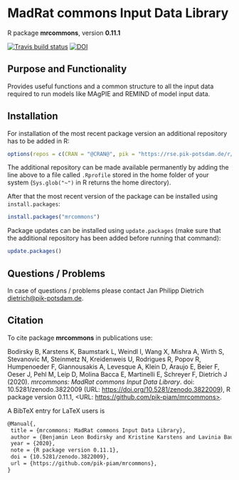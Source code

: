 # MadRat commons Input Data Library

R package **mrcommons**, version **0.11.1**

[![Travis build status](https://travis-ci.com/pik-piam/mrcommons.svg?branch=master)](https://travis-ci.com/pik-piam/mrcommons) [![DOI](https://zenodo.org/badge/DOI/10.5281/zenodo.3822009.svg)](https://doi.org/10.5281/zenodo.3822009) 

## Purpose and Functionality

Provides useful functions and a common structure to all the input data required to run models like MAgPIE and REMIND
    of model input data.


## Installation

For installation of the most recent package version an additional repository has to be added in R:

```r
options(repos = c(CRAN = "@CRAN@", pik = "https://rse.pik-potsdam.de/r/packages"))
```
The additional repository can be made available permanently by adding the line above to a file called `.Rprofile` stored in the home folder of your system (`Sys.glob("~")` in R returns the home directory).

After that the most recent version of the package can be installed using `install.packages`:

```r 
install.packages("mrcommons")
```

Package updates can be installed using `update.packages` (make sure that the additional repository has been added before running that command):

```r 
update.packages()
```

## Questions / Problems

In case of questions / problems please contact Jan Philipp Dietrich <dietrich@pik-potsdam.de>.

## Citation

To cite package **mrcommons** in publications use:

Bodirsky B, Karstens K, Baumstark L, Weindl I, Wang X, Mishra A, Wirth S, Stevanovic M, Steinmetz N, Kreidenweis U, Rodrigues
R, Popov R, Humpenoeder F, Giannousakis A, Levesque A, Klein D, Araujo E, Beier F, Oeser J, Pehl M, Leip D, Molina Bacca E,
Martinelli E, Schreyer F, Dietrich J (2020). _mrcommons: MadRat commons Input Data Library_. doi: 10.5281/zenodo.3822009
(URL: https://doi.org/10.5281/zenodo.3822009), R package version 0.11.1, <URL: https://github.com/pik-piam/mrcommons>.

A BibTeX entry for LaTeX users is

 ```latex
@Manual{,
  title = {mrcommons: MadRat commons Input Data Library},
  author = {Benjamin Leon Bodirsky and Kristine Karstens and Lavinia Baumstark and Isabelle Weindl and Xiaoxi Wang and Abhijeet Mishra and Stephen Wirth and Mishko Stevanovic and Nele Steinmetz and Ulrich Kreidenweis and Renato Rodrigues and Roman Popov and Florian Humpenoeder and Anastasis Giannousakis and Antoine Levesque and David Klein and Ewerton Araujo and Felicitas Beier and Julian Oeser and Michaja Pehl and Debbora Leip and Edna {Molina Bacca} and Eleonora Martinelli and Felix Schreyer and Jan Philipp Dietrich},
  year = {2020},
  note = {R package version 0.11.1},
  doi = {10.5281/zenodo.3822009},
  url = {https://github.com/pik-piam/mrcommons},
}
```

